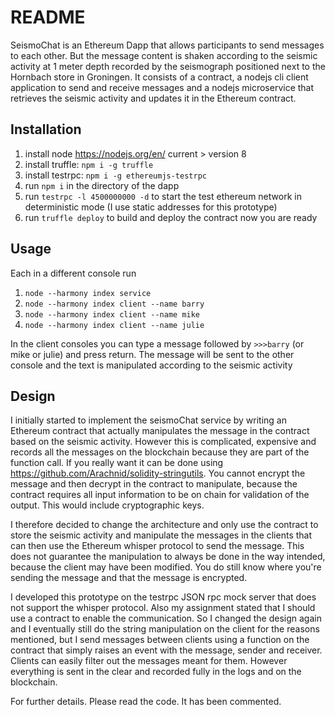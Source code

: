 # README

SeismoChat is an Ethereum Dapp that allows participants to send messages to each other. But the message content is shaken according to the seismic activity at 1 meter depth recorded by the seismograph positioned next to the Hornbach store in Groningen. It consists of a contract, a nodejs cli client application to send and receive messages and a nodejs microservice that retrieves the seismic activity and updates it in the Ethereum contract. 

## Installation

1. install node https://nodejs.org/en/ current > version 8
1. install truffle: ``npm i -g truffle``
1. install testrpc: ``npm i -g ethereumjs-testrpc``
1. run ``npm i`` in the directory of the dapp
1. run ``testrpc -l 4500000000 -d`` to start the test ethereum network in deterministic mode (I use static addresses for this prototype)
1. run ``truffle deploy`` to build and deploy the contract
now you are ready

## Usage

Each in a different console run
1. ``node --harmony index service``
2. ``node --harmony index client --name barry``
3. ``node --harmony index client --name mike``
3. ``node --harmony index client --name julie``

In the client consoles you can type a message followed by ``>>>barry`` (or mike or julie) and press return. The message will be sent to the other console and the text is manipulated according to the seismic activity

## Design

I initially started to implement the seismoChat service by writing an Ethereum contract that actually manipulates the message in the contract based on the seismic activity. However this is complicated, expensive and records all the messages on the blockchain because they are part of the function call. If you really want it can be done using https://github.com/Arachnid/solidity-stringutils. You cannot encrypt the message and then decrypt in the contract to manipulate, because the contract requires all input information to be on chain for validation of the output. This would include cryptographic keys.

I therefore decided to change the architecture and only use the contract to store the seismic activity and manipulate the messages in the clients that can then use the Ethereum whisper protocol to send the message. This does not guarantee the manipulation to always be done in the way intended, because the client may have been modified. You do still know where you're sending the message and that the message is encrypted.

I developed this prototype on the testrpc JSON rpc mock server that does not support the whisper protocol. Also my assignment stated that I should use a contract to enable the communication. So I changed the design again and I eventually still do the string manipulation on the client for the reasons mentioned, but I send messages between clients using a function on the contract that simply raises an event with the message, sender and receiver. Clients can easily filter out the messages meant for them. However everything is sent in the clear and recorded fully in the logs and on the blockchain. 

For further details. Please read the code. It has been commented.